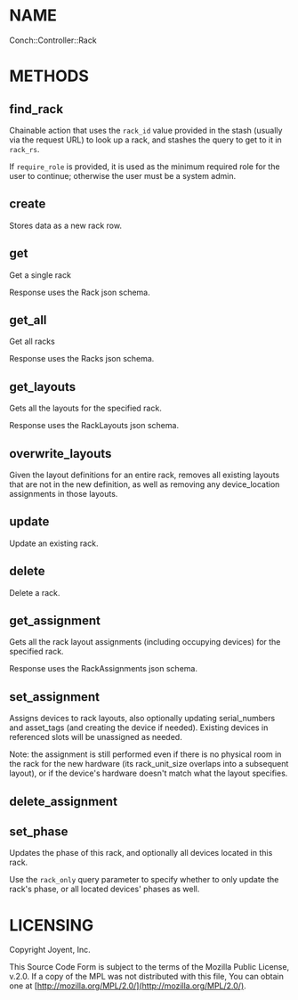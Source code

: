# NAME

Conch::Controller::Rack

# METHODS

## find\_rack

Chainable action that uses the `rack_id` value provided in the stash (usually via the
request URL) to look up a rack, and stashes the query to get to it in `rack_rs`.

If `require_role` is provided, it is used as the minimum required role for the user to
continue; otherwise the user must be a system admin.

## create

Stores data as a new rack row.

## get

Get a single rack

Response uses the Rack json schema.

## get\_all

Get all racks

Response uses the Racks json schema.

## get\_layouts

Gets all the layouts for the specified rack.

Response uses the RackLayouts json schema.

## overwrite\_layouts

Given the layout definitions for an entire rack, removes all existing layouts that are not in
the new definition, as well as removing any device\_location assignments in those layouts.

## update

Update an existing rack.

## delete

Delete a rack.

## get\_assignment

Gets all the rack layout assignments (including occupying devices) for the specified rack.

Response uses the RackAssignments json schema.

## set\_assignment

Assigns devices to rack layouts, also optionally updating serial\_numbers and asset\_tags (and
creating the device if needed). Existing devices in referenced slots will be unassigned as needed.

Note: the assignment is still performed even if there is no physical room in the rack
for the new hardware (its rack\_unit\_size overlaps into a subsequent layout), or if the device's
hardware doesn't match what the layout specifies.

## delete\_assignment

## set\_phase

Updates the phase of this rack, and optionally all devices located in this rack.

Use the `rack_only` query parameter to specify whether to only update the rack's phase, or all
located devices' phases as well.

# LICENSING

Copyright Joyent, Inc.

This Source Code Form is subject to the terms of the Mozilla Public License,
v.2.0. If a copy of the MPL was not distributed with this file, You can obtain
one at [http://mozilla.org/MPL/2.0/](http://mozilla.org/MPL/2.0/).
